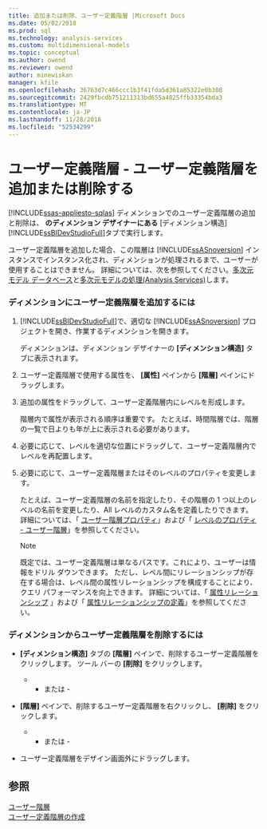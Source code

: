 ```yaml
---
title: 追加または削除、ユーザー定義階層 |Microsoft Docs
ms.date: 05/02/2018
ms.prod: sql
ms.technology: analysis-services
ms.custom: multidimensional-models
ms.topic: conceptual
ms.author: owend
ms.reviewer: owend
author: minewiskan
manager: kfile
ms.openlocfilehash: 36763d7c466ccc1b3f41fda5d361a85322e0b308
ms.sourcegitcommit: 2429fbcdb751211313bd655a4825ffb33354bda3
ms.translationtype: MT
ms.contentlocale: ja-JP
ms.lasthandoff: 11/28/2018
ms.locfileid: "52534299"
---
```

# <a name="user-defined-hierarchies---add-or-delete-a-user-defined-hierarchy"></a>ユーザー定義階層 - ユーザー定義階層を追加または削除する
[!INCLUDE[ssas-appliesto-sqlas](../../includes/ssas-appliesto-sqlas.md)]
  ディメンションでのユーザー定義階層の追加と削除は、 **のディメンション デザイナーにある** [ディメンション構造] [!INCLUDE[ssBIDevStudioFull](../../includes/ssbidevstudiofull-md.md)]タブで実行します。  
  
 ユーザー定義階層を追加した場合、この階層は [!INCLUDE[ssASnoversion](../../includes/ssasnoversion-md.md)] インスタンスでインスタンス化され、ディメンションが処理されるまで、ユーザーが使用することはできません。 詳細については、次を参照してください。[多次元モデル データベース](../../analysis-services/multidimensional-models/multidimensional-model-databases-ssas.md)と[多次元モデルの処理&#40;Analysis Services&#41;](../../analysis-services/multidimensional-models/processing-a-multidimensional-model-analysis-services.md)します。  
  
### <a name="to-add-a-user-defined-hierarchy-to-a-dimension"></a>ディメンションにユーザー定義階層を追加するには  
  
1.  [!INCLUDE[ssBIDevStudioFull](../../includes/ssbidevstudiofull-md.md)]で、適切な [!INCLUDE[ssASnoversion](../../includes/ssasnoversion-md.md)] プロジェクトを開き、作業するディメンションを開きます。  
  
     ディメンションは、ディメンション デザイナーの **[ディメンション構造]** タブに表示されます。  
  
2.  ユーザー定義階層で使用する属性を、 **[属性]** ペインから **[階層]** ペインにドラッグします。  
  
3.  追加の属性をドラッグして、ユーザー定義階層内にレベルを形成します。  
  
     階層内で属性が表示される順序は重要です。 たとえば、時間階層では、階層の一覧で日よりも年が上に表示される必要があります。  
  
4.  必要に応じて、レベルを適切な位置にドラッグして、ユーザー定義階層内でレベルを再配置します。  
  
5.  必要に応じて、ユーザー定義階層またはそのレベルのプロパティを変更します。  
  
     たとえば、ユーザー定義階層の名前を指定したり、その階層の 1 つ以上のレベルの名前を変更したり、All レベルのカスタム名を定義したりできます。 詳細については、「 [ユーザー階層プロパティ](../../analysis-services/multidimensional-models-olap-logical-dimension-objects/user-hierarchies-properties.md)」および「 [レベルのプロパティ - ユーザー階層](../../analysis-services/multidimensional-models-olap-logical-dimension-objects/user-hierarchies-level-properties.md)」を参照してください。  
  
    > [!NOTE]  
    >  既定では、ユーザー定義階層は単なるパスです。これにより、ユーザーは情報をドリル ダウンできます。 ただし、レベル間にリレーションシップが存在する場合は、レベル間の属性リレーションシップを構成することにより、クエリ パフォーマンスを向上できます。 詳細については、「 [属性リレーションシップ](../../analysis-services/multidimensional-models-olap-logical-dimension-objects/attribute-relationships.md) 」および「 [属性リレーションシップの定義](../../analysis-services/multidimensional-models/attribute-relationships-define.md)」を参照してください。  
  
### <a name="to-remove-a-user-defined-hierarchy-from-a-dimension"></a>ディメンションからユーザー定義階層を削除するには  
  
-   **[ディメンション構造]** タブの **[階層]** ペインで、削除するユーザー定義階層をクリックします。 ツール バーの **[削除]** をクリックします。  
  
     - - または -  
  
-   **[階層]** ペインで、削除するユーザー定義階層を右クリックし、 **[削除]** をクリックします。  
  
     - - または -  
  
-   ユーザー定義階層をデザイン画面外にドラッグします。  
  
## <a name="see-also"></a>参照  
 [ユーザー階層](../../analysis-services/multidimensional-models-olap-logical-dimension-objects/user-hierarchies.md)   
 [ユーザー定義階層の作成](../../analysis-services/multidimensional-models/user-defined-hierarchies-create.md)  
  
  
